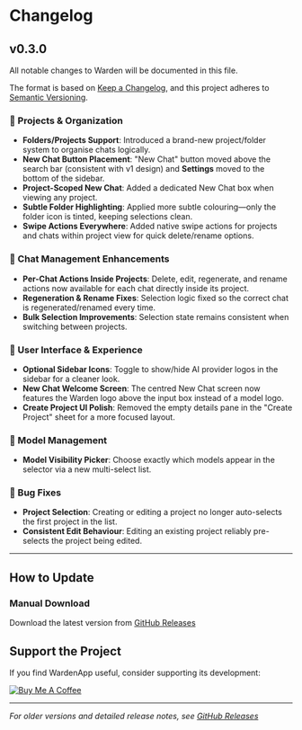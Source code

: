 # Changelog

## v0.3.0

All notable changes to Warden will be documented in this file.

The format is based on [Keep a Changelog](https://keepachangelog.com/en/1.0.0/),
and this project adheres to [Semantic Versioning](https://semver.org/spec/v2.0.0.html).

### 📁 Projects & Organization

- **Folders/Projects Support**: Introduced a brand-new project/folder system to organise chats logically.
- **New Chat Button Placement**: "New Chat" button moved above the search bar (consistent with v1 design) and **Settings** moved to the bottom of the sidebar.
- **Project-Scoped New Chat**: Added a dedicated New Chat box when viewing any project.
- **Subtle Folder Highlighting**: Applied more subtle colouring—only the folder icon is tinted, keeping selections clean.
- **Swipe Actions Everywhere**: Added native swipe actions for projects and chats within project view for quick delete/rename options.

### 💬 Chat Management Enhancements

- **Per-Chat Actions Inside Projects**: Delete, edit, regenerate, and rename actions now available for each chat directly inside its project.
- **Regeneration & Rename Fixes**: Selection logic fixed so the correct chat is regenerated/renamed every time.
- **Bulk Selection Improvements**: Selection state remains consistent when switching between projects.

### 🎨 User Interface & Experience

- **Optional Sidebar Icons**: Toggle to show/hide AI provider logos in the sidebar for a cleaner look.
- **New Chat Welcome Screen**: The centred New Chat screen now features the Warden logo above the input box instead of a model logo.
- **Create Project UI Polish**: Removed the empty details pane in the "Create Project" sheet for a more focused layout.

### 🤖 Model Management

- **Model Visibility Picker**: Choose exactly which models appear in the selector via a new multi-select list.

### 🐛 Bug Fixes

- **Project Selection**: Creating or editing a project no longer auto-selects the first project in the list.
- **Consistent Edit Behaviour**: Editing an existing project reliably pre-selects the project being edited.

---

## How to Update

### Manual Download

Download the latest version from [GitHub Releases](https://github.com/SidhuK/WardenApp/releases)

## Support the Project

If you find WardenApp useful, consider supporting its development:

[![Buy Me A Coffee](https://cdn.buymeacoffee.com/buttons/v2/default-yellow.png)](https://www.buymeacoffee.com/karatsidhu)

---

_For older versions and detailed release notes, see [GitHub Releases](https://github.com/SidhuK/WardenApp/releases)_
